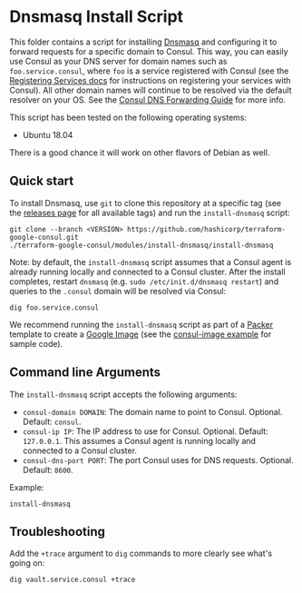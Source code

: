 # Dnsmasq Install Script

This folder contains a script for installing [Dnsmasq](http://www.thekelleys.org.uk/dnsmasq/doc.html) and configuring
it to forward requests for a specific domain to Consul. This way, you can easily use Consul as your DNS server for
domain names such as `foo.service.consul`, where `foo` is a service registered with Consul (see the [Registering
Services docs](https://www.consul.io/intro/getting-started/services.html) for instructions on registering your services
with Consul). All other domain names will continue to be resolved via the default resolver on your OS. See the [Consul
DNS Forwarding Guide](https://www.consul.io/docs/guides/forwarding.html) for more info.

This script has been tested on the following operating systems:

- Ubuntu 18.04

There is a good chance it will work on other flavors of Debian as well.

## Quick start

To install Dnsmasq, use `git` to clone this repository at a specific tag (see the [releases page](https://github.com/hashicorp/terraform-google-consul/releases)
for all available tags) and run the `install-dnsmasq` script:

```
git clone --branch <VERSION> https://github.com/hashicorp/terraform-google-consul.git
./terraform-google-consul/modules/install-dnsmasq/install-dnsmasq
```

Note: by default, the `install-dnsmasq` script assumes that a Consul agent is already running locally and connected to
a Consul cluster. After the install completes, restart `dnsmasq` (e.g. `sudo /etc/init.d/dnsmasq restart`) and queries
to the `.consul` domain will be resolved via Consul:

```
dig foo.service.consul
```

We recommend running the `install-dnsmasq` script as part of a [Packer](https://www.packer.io/) template to create a
[Google Image](https://cloud.google.com/compute/docs/images) (see the [consul-image example](https://github.com/hashicorp/terraform-google-consul/tree/master/examples/consul-image) for
sample code).

## Command line Arguments

The `install-dnsmasq` script accepts the following arguments:

- `consul-domain DOMAIN`: The domain name to point to Consul. Optional. Default: `consul`.
- `consul-ip IP`: The IP address to use for Consul. Optional. Default: `127.0.0.1`. This assumes a Consul agent is
  running locally and connected to a Consul cluster.
- `consul-dns-port PORT`: The port Consul uses for DNS requests. Optional. Default: `8600`.

Example:

```
install-dnsmasq
```

## Troubleshooting

Add the `+trace` argument to `dig` commands to more clearly see what's going on:

```
dig vault.service.consul +trace
```
